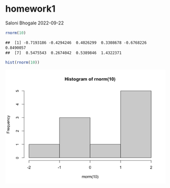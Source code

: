 homework1
================
Saloni Bhogale
2022-09-22

``` r
rnorm(10)
```

    ##  [1] -0.7193186 -0.4294246  0.4026299  0.3308678 -0.6768226  0.8490057
    ##  [7]  0.5475543  0.2674042  0.5389846  1.4322371

``` r
hist(rnorm(10))
```

![](Readme_files/figure-gfm/unnamed-chunk-2-1.png)<!-- -->
